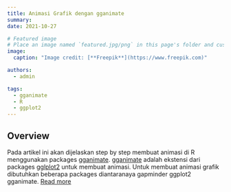 ```yaml
---
title: Animasi Grafik dengan gganimate
summary:
date: 2021-10-27

# Featured image
# Place an image named `featured.jpg/png` in this page's folder and customize its options here.
image:
  caption: "Image credit: [**Freepik**](https://www.freepik.com)"

authors:
  - admin

tags:
  - gganimate
  - R
  - ggplot2
---
```


## Overview

Pada artikel ini akan dijelaskan step by step membuat animasi di R menggunakan packages [gganimate](https://rpubs.com/dedenistiawan/gganimate). [gganimate](https://rpubs.com/dedenistiawan/gganimate) adalah ekstensi dari packages [gglplot2](https://rpubs.com/dedenistiawan/gganimate) untuk membuat animasi. Untuk membuat animasi grafik dibutuhkan beberapa packages diantaranaya gapminder ggplot2 gganimate. [Read more](https://rpubs.com/dedenistiawan/gganimate)

